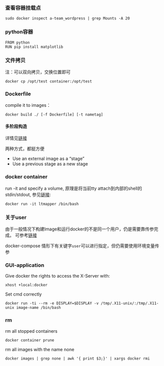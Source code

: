 ### 查看容器挂载点

    sudo docker inspect a-team_wordpress | grep Mounts -A 20


### python容器

    FROM python 
    RUN pip install matplotlib

### 文件拷贝
注：可以双向拷贝，交换位置即可

    docker cp /opt/test container:/opt/test

### Dockerfile

compile it to images： 

    docker build ./ [-f Dockerfile] [-t nametag]

#### 多阶段构造
详情见[链接](https://docs.docker.com/develop/develop-images/multistage-build/)

两种方式，都挺方便

- Use an external image as a “stage”
- Use a previous stage as a new stage

### docker container

run -it and specify a volume, 原理是将当前tty attach到内部的shell的stdin/stdout, 参见[链接](https://docs.docker.com/engine/reference/run/): 

    docker run -it ltmapper /bin/bash

### 关于user
由于一般情况下构建Image和运行docker的不是同一个用户，仍是需要靠传参完成。
可参考[链接](https://faun.pub/set-current-host-user-for-docker-container-4e521cef9ffc)

docker-compose 情形下有关键字`user`可以进行指定，但仍需要使用环境变量传参

### GUI-application

Give docker the rights to access the X-Server with:

    xhost +local:docker

Set cmd correctly

    docker run -ti --rm -e DISPLAY=$DISPLAY -v /tmp/.X11-unix/:/tmp/.X11-unix image-name /bin/bash

### rm

rm all stopped containers

    docker container prune

rm all images with the name none

    docker images | grep none | awk '{ print $3;}' | xargs docker rmi


